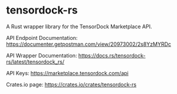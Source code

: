 # tensordock-rs

A Rust wrapper library for the TensorDock Marketplace API.

API Endpoint Documentation:
https://documenter.getpostman.com/view/20973002/2s8YzMYRDc

API Wrapper Documentation:
https://docs.rs/tensordock-rs/latest/tensordock_rs/

API Keys: https://marketplace.tensordock.com/api

Crates.io page: https://crates.io/crates/tensordock-rs
